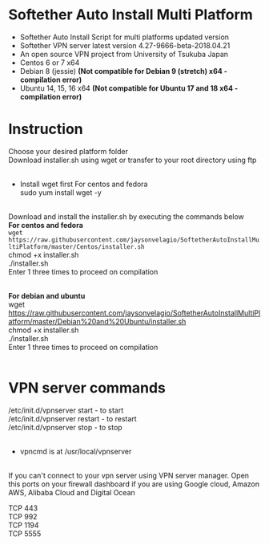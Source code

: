 # Softether Auto Install Multi Platform<br />
* Softether Auto Install Script for multi platforms updated version<br />
* Softether VPN server latest version 4.27-9666-beta-2018.04.21
* An open source VPN project from University of Tsukuba Japan<br />
* Centos 6 or 7 x64
* Debian 8 (jessie) <b>(Not compatible for Debian 9 (stretch) x64 - compilation error)</b>
* Ubuntu 14, 15, 16 x64 <b>(Not compatible for Ubuntu 17 and 18 x64 - compilation error)</b>
# Instruction<br />
Choose your desired platform folder<br />
Download installer.sh using wget or transfer to your root directory using ftp<br /><br />

* Install wget first For centos and fedora<br />
sudo yum install wget -y<br /><br /></b>

Download and install the installer.sh by executing the commands below<br />
<b>For centos and fedora</b><br />
```wget https://raw.githubusercontent.com/jaysonvelagio/SoftetherAutoInstallMultiPlatform/master/Centos/installer.sh```<br />
chmod +x installer.sh<br />
./installer.sh<br />
Enter 1 three times to proceed on compilation<br /><br />

<b>For debian and ubuntu</b><br />
wget https://raw.githubusercontent.com/jaysonvelagio/SoftetherAutoInstallMultiPlatform/master/Debian%20and%20Ubuntu/installer.sh<br />
chmod +x installer.sh<br />
./installer.sh<br /></b>
Enter 1 three times to proceed on compilation<br /><br />

# VPN server commands<br />
/etc/init.d/vpnserver start - to start<br />
/etc/init.d/vpnserver restart - to restart<br />
/etc/init.d/vpnserver stop - to stop<br /><br />

* vpncmd is at /usr/local/vpnserver<br /><br />

If you can't connect to your vpn server using VPN server manager. Open this ports on your firewall dashboard if you are using Google cloud, Amazon AWS, Alibaba Cloud and Digital Ocean<br />

TCP 443<br />
TCP 992<br />
TCP 1194<br />
TCP 5555<br />

